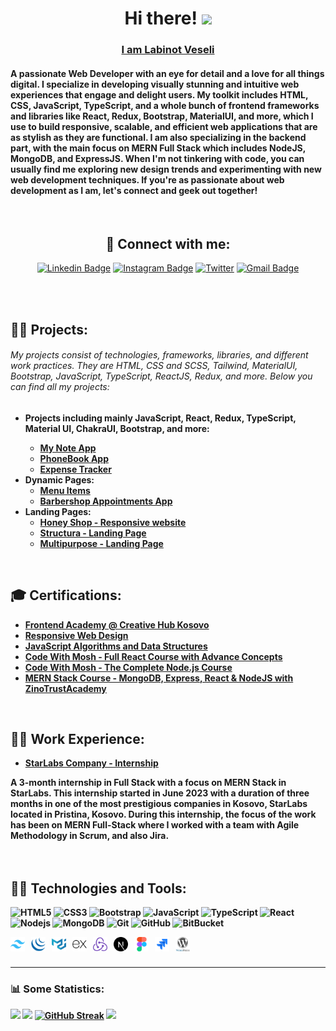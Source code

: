 <h1 align="center">Hi there! <img src="https://raw.githubusercontent.com/aemmadi/aemmadi/master/wave.gif" width="40"></h1>
<h3 align="center"><a href="https://github.com/labinotveseli">I am Labinot Veseli</a></h3>
<h4>A passionate Web Developer with an eye for detail and a love for all things digital. I specialize in developing visually stunning and intuitive web experiences that engage and delight users. My toolkit includes HTML, CSS, JavaScript, TypeScript, and a whole bunch of frontend frameworks and libraries like React, Redux, Bootstrap, MaterialUI, and more, which I use to build responsive, scalable, and efficient web applications that are as stylish as they are functional. I am also specializing in the backend part, with the main focus on MERN Full Stack which includes NodeJS, MongoDB, and ExpressJS. When I'm not tinkering with code, you can usually find me exploring new design trends and experimenting with new web development techniques. If you're as passionate about web development as I am, let's connect and geek out together!</h4>
<br>
<div align="center">
<h2> 🤳 Connect with me:</h2>
  
[![Linkedin Badge](https://img.shields.io/badge/-labinotveseli-blue?style=flat-square&logo=Linkedin&logoColor=white&link=https://www.linkedin.com/in/labinotveseli/)](https://www.linkedin.com/in/labinotveseli/)
[![Instagram Badge](https://img.shields.io/badge/-labinotveseli__-purple?style=flat-square&logo=instagram&logoColor=white&link=https://www.instagram.com/labinotveseli_/)](https://www.instagram.com/labinotveseli_/)
[![Twitter](https://img.shields.io/twitter/url/https/twitter.com/labinotveseli.svg?style=social&label=Follow%20%40LabinotVeseli)](https://twitter.com/labinotveseli)
[![Gmail Badge](https://img.shields.io/badge/-labinotveseli1@gmail.com-c14438?style=flat-square&logo=Gmail&logoColor=white&link=mailto:labinotveseli1@gmail.com)](mailto:labinotveseli1@gmail.com)

</div>

<br/>
<br/>
<h2>👨‍💻 Projects:</h2>
<h6>My projects consist of technologies, frameworks, libraries, and different work practices. They are HTML, CSS and SCSS, Tailwind, MaterialUI, Bootstrap, JavaScript, TypeScript, ReactJS, Redux, and more. Below you can find all my projects:</h6>

- <b>Projects including mainly JavaScript, React, Redux, TypeScript, Material UI, ChakraUI, Bootstrap, and more:</b><b>
  - [My Note App](https://github.com/labinotveseli/notebook-app)
  - [PhoneBook App](https://github.com/labinotveseli/phone-book)
  - [Expense Tracker](https://github.com/labinotveseli/expense-tracker)
- <b>Dynamic Pages:</b>
  - [Menu Items](https://github.com/labinotveseli/menu-items)
  - [Barbershop Appointments App](https://github.com/labinotveseli/barbershop-app)
- <b>Landing Pages:</b>
  - [Honey Shop - Responsive website](https://github.com/labinotveseli/honeyshop-responsive-website)
  - [Structura - Landing Page](https://github.com/labinotveseli/structura)
  - [Multipurpose - Landing Page](https://github.com/labinotveseli/multipurposepage)
<br/>
  
<h2>🎓 Certifications:</h2>

- [Frontend Academy @ Creative Hub Kosovo]()
- [Responsive Web Design](https://www.freecodecamp.org/certification/labinotveseli94/responsive-web-design)
- [JavaScript Algorithms and Data Structures](https://www.freecodecamp.org/certification/labinotveseli94/javascript-algorithms-and-data-structures)
- [Code With Mosh - Full React Course with Advance Concepts]()
- [Code With Mosh - The Complete Node.js Course]()
- [MERN Stack Course - MongoDB, Express, React & NodeJS with ZinoTrustAcademy]()

<br/>
<h2>👨‍💻 Work Experience:</h2>

- [StarLabs Company - Internship](https://www.starlabs.dev/)
<p align="left">A 3-month internship in Full Stack with a focus on MERN Stack in StarLabs. This internship started in June 2023 with a duration of three months in one of the most prestigious companies in Kosovo, StarLabs located in Pristina, Kosovo. During this internship, the focus of the work has been on MERN Full-Stack where I worked with a team with Agile Methodology in Scrum, and also Jira.

<br/>
<br/>
<br/>

<h2>👨‍💻 Technologies and Tools:</h2>

![HTML5](https://img.shields.io/badge/-HTML5-E34F26?style=flat-square&logo=html5&logoColor=white)
![CSS3](https://img.shields.io/badge/-CSS3-1572B6?style=flat-square&logo=css3)
![Bootstrap](https://img.shields.io/badge/-Bootstrap-563D7C?style=flat-square&logo=bootstrap)
![JavaScript](https://img.shields.io/badge/-JavaScript-black?style=flat-square&logo=javascript)
![TypeScript](https://img.shields.io/badge/-TypeScript-007ACC?style=flat-square&logo=typescript)
![React](https://img.shields.io/badge/-React-black?style=flat-square&logo=react)
![Nodejs](https://img.shields.io/badge/-Nodejs-black?style=flat-square&logo=Node.js)
![MongoDB](https://img.shields.io/badge/-MongoDB-black?style=flat-square&logo=mongodb)
![Git](https://img.shields.io/badge/-Git-black?style=flat-square&logo=git)
![GitHub](https://img.shields.io/badge/-GitHub-181717?style=flat-square&logo=github)
![BitBucket](https://img.shields.io/badge/-BitBucket-darkblue?style=flat-square&logo=bitbucket)

<img align="left" alt="Tailwind" width="23px" style="padding-right:10px;" src="https://github.com/devicons/devicon/blob/v2.15.1/icons/tailwindcss/tailwindcss-plain.svg" />
<img align="left" alt="jQuery" width="23px" style="padding-right:10px;" src="https://github.com/devicons/devicon/blob/v2.15.1/icons/jquery/jquery-original.svg" />
<img align="left" alt="MaterialUI" width="23px" style="padding-right:10px;" src="https://github.com/devicons/devicon/blob/v2.15.1/icons/materialui/materialui-original.svg" />
<img align="left" alt="ExpressJS" width="23px" style="padding-right:10px;" src="https://github.com/devicons/devicon/blob/v2.15.1/icons/express/express-original.svg" />
<img align="left" alt="Redux" width="23px" style="padding-right:10px;" src="https://github.com/devicons/devicon/blob/v2.15.1/icons/redux/redux-original.svg" />
<img align="left" alt="NextJS" width="23px" style="padding-right:10px;" src="https://github.com/devicons/devicon/blob/v2.15.1/icons/nextjs/nextjs-original.svg" />
<img align="left" alt="Figma" width="23px" style="padding-right:10px;" src="https://github.com/devicons/devicon/blob/v2.15.1/icons/figma/figma-original.svg" />
<img align="left" alt="Jira" width="23px" style="padding-right:10px;" src="https://github.com/devicons/devicon/blob/v2.15.1/icons/jira/jira-original.svg" />
<img align="left" alt="WordPress" width="23px" style="padding-right:10px;" src="https://github.com/devicons/devicon/blob/v2.15.1/icons/wordpress/wordpress-original.svg" />

<br/>
<br/>
<hr>

### 📊 Some Statistics:

<div align="left">
  
![](http://github-profile-summary-cards.vercel.app/api/cards/stats?username=labinotveseli&theme=solarized)
![](https://github-profile-summary-cards.vercel.app/api/cards/repos-per-language?username=labinotveseli&theme=solarized)
[![GitHub Streak](https://streak-stats.demolab.com/?user=labinotveseli&theme=solarized-light)](https://git.io/streak-stats)
![](https://github-profile-summary-cards.vercel.app/api/cards/profile-details?username=labinotveseli&theme=solarized)

</div>
